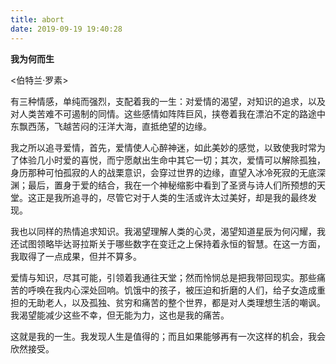 ```yaml
---
title: abort
date: 2019-09-19 19:40:28
---
```


<!-- ### 方红亮
#### 男 
#### 1996-02 | 2015-2019
#### 本科 | 计算机科学与技术 | CET4
#### GitHub： <https://github.com/fanghongliang>
#### personBlog: <https://fanghongliang.github.io/>
#### CSDN：<https://www.cnblogs.com/fanghl/>
#### papers：大学期间两篇项目论文，现在看来很水。我去知网找下链接...
#### record： 待补充... -->

**我为何而生**  
   
<伯特兰·罗素> 

有三种情感，单纯而强烈，支配着我的一生：对爱情的渴望，对知识的追求，以及对人类苦难不可遏制的同情。这些感情如阵阵巨风，挟卷着我在漂泊不定的路途中东飘西荡，飞越苦闷的汪洋大海，直抵绝望的边缘。 

我之所以追寻爱情，首先，爱情使人心醉神迷，如此美妙的感觉，以致使我时常为了体验几小时爱的喜悦，而宁愿献出生命中其它一切；其次，爱情可以解除孤独，身历那种可怕孤寂的人的战栗意识，会穿过世界的边缘，直望入冰冷死寂的无底深渊；最后，置身于爱的结合，我在一个神秘缩影中看到了圣贤与诗人们所预想的天堂。这正是我所追寻的，尽管它对于人类的生活或许太过美好，却是我的最终发现。 

我也以同样的热情追求知识。我渴望理解人类的心灵，渴望知道星辰为何闪耀，我还试图领略毕达哥拉斯关于哪些数字在变迁之上保持着永恒的智慧。在这一方面，我取得了一点成果，但并不算多。 

爱情与知识，尽其可能，引领着我通往天堂；然而怜悯总是把我带回现实。那些痛苦的呼唤在我内心深处回响。饥饿中的孩子，被压迫和折磨的人们，给子女造成重担的无助老人，以及孤独、贫穷和痛苦的整个世界，都是对人类理想生活的嘲讽。我渴望能减少这些不幸，但无能为力，这也是我的痛苦。 

这就是我的一生。我发现人生是值得的；而且如果能够再有一次这样的机会，我会欣然接受。